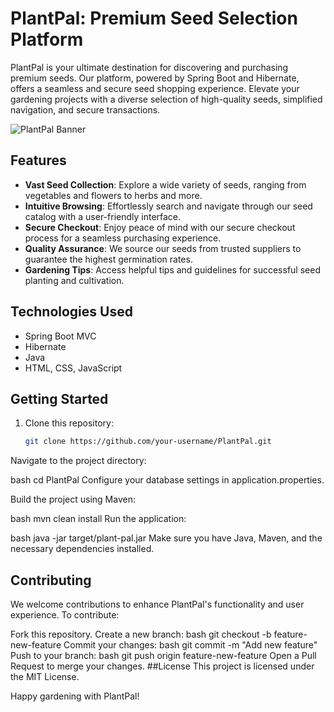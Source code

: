 # PlantPal: Premium Seed Selection Platform

PlantPal is your ultimate destination for discovering and purchasing premium seeds. Our platform, powered by Spring Boot and Hibernate, offers a seamless and secure seed shopping experience. Elevate your gardening projects with a diverse selection of high-quality seeds, simplified navigation, and secure transactions.

![PlantPal Banner](banner_image_url_here)

## Features

- **Vast Seed Collection**: Explore a wide variety of seeds, ranging from vegetables and flowers to herbs and more.
- **Intuitive Browsing**: Effortlessly search and navigate through our seed catalog with a user-friendly interface.
- **Secure Checkout**: Enjoy peace of mind with our secure checkout process for a seamless purchasing experience.
- **Quality Assurance**: We source our seeds from trusted suppliers to guarantee the highest germination rates.
- **Gardening Tips**: Access helpful tips and guidelines for successful seed planting and cultivation.

## Technologies Used

- Spring Boot MVC
- Hibernate
- Java
- HTML, CSS, JavaScript

## Getting Started

1. Clone this repository:
   ```bash
   git clone https://github.com/your-username/PlantPal.git
Navigate to the project directory:

bash
cd PlantPal
Configure your database settings in application.properties.

Build the project using Maven:

bash
mvn clean install
Run the application:

bash
java -jar target/plant-pal.jar
Make sure you have Java, Maven, and the necessary dependencies installed.

 ## Contributing
We welcome contributions to enhance PlantPal's functionality and user experience. To contribute:

Fork this repository.
Create a new branch:
bash
git checkout -b feature-new-feature
Commit your changes:
bash
git commit -m "Add new feature"
Push to your branch:
bash
git push origin feature-new-feature
Open a Pull Request to merge your changes.
##License
This project is licensed under the MIT License.

Happy gardening with PlantPal!
